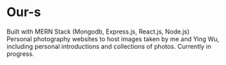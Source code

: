 # Our-s
Built with MERN Stack (Mongodb, Express.js, React.js, Node.js)    
Personal photography websites to host images taken by me and Ying Wu, including personal introductions and collections of photos. Currently in progress.
